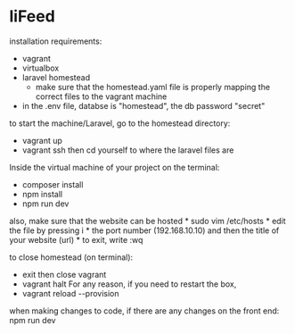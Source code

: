 # liFeed

installation requirements:
* vagrant
* virtualbox
* laravel homestead
  * make sure that the homestead.yaml file is properly mapping the correct files to the vagrant machine
* in the .env file, databse is "homestead", the db password "secret"

to start the machine/Laravel, go to the homestead directory:
* vagrant up
* vagrant ssh
then cd yourself to where the laravel files are

Inside the virtual machine of your project on the terminal:
* composer install
* npm install
* npm run dev

also, make sure that the website can be hosted 
	* sudo vim /etc/hosts
	* edit the file by pressing i
	* the port number (192.168.10.10) and then the title of your website (url)
	* to exit, write :wq

to close homestead (on terminal):
 * exit 
then close vagrant
 * vagrant halt
For any reason, if you need to restart the box,
* vagrant reload --provision


when making changes to code, if there are any changes on the front end: npm run dev
